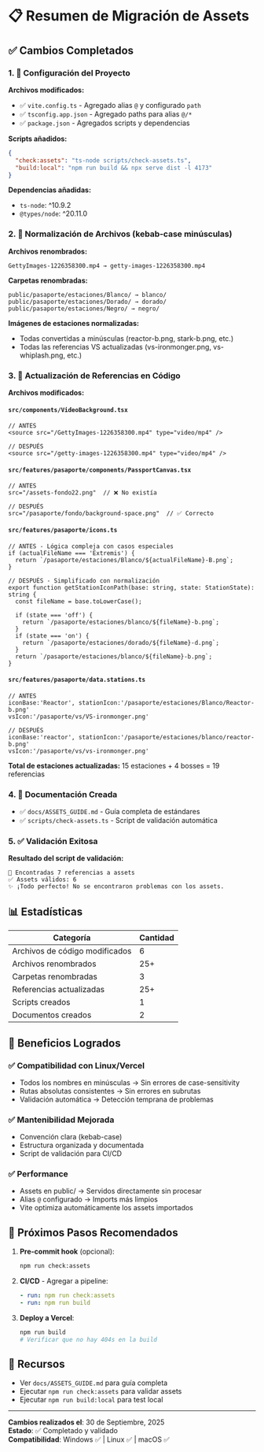# 📋 Resumen de Migración de Assets

## ✅ Cambios Completados

### 1. 🔧 Configuración del Proyecto

**Archivos modificados:**
- ✅ `vite.config.ts` - Agregado alias `@` y configurado `path`
- ✅ `tsconfig.app.json` - Agregado paths para alias `@/*`
- ✅ `package.json` - Agregados scripts y dependencias

**Scripts añadidos:**
```json
{
  "check:assets": "ts-node scripts/check-assets.ts",
  "build:local": "npm run build && npx serve dist -l 4173"
}
```

**Dependencias añadidas:**
- `ts-node`: ^10.9.2
- `@types/node`: ^20.11.0

### 2. 📁 Normalización de Archivos (kebab-case minúsculas)

**Archivos renombrados:**
```
GettyImages-1226358300.mp4 → getty-images-1226358300.mp4
```

**Carpetas renombradas:**
```
public/pasaporte/estaciones/Blanco/ → blanco/
public/pasaporte/estaciones/Dorado/ → dorado/
public/pasaporte/estaciones/Negro/ → negro/
```

**Imágenes de estaciones normalizadas:**
- Todas convertidas a minúsculas (reactor-b.png, stark-b.png, etc.)
- Todas las referencias VS actualizadas (vs-ironmonger.png, vs-whiplash.png, etc.)

### 3. 🔄 Actualización de Referencias en Código

**Archivos modificados:**

#### `src/components/VideoBackground.tsx`
```tsx
// ANTES
<source src="/GettyImages-1226358300.mp4" type="video/mp4" />

// DESPUÉS
<source src="/getty-images-1226358300.mp4" type="video/mp4" />
```

#### `src/features/pasaporte/components/PassportCanvas.tsx`
```tsx
// ANTES
src="/assets-fondo22.png"  // ❌ No existía

// DESPUÉS
src="/pasaporte/fondo/background-space.png"  // ✅ Correcto
```

#### `src/features/pasaporte/icons.ts`
```tsx
// ANTES - Lógica compleja con casos especiales
if (actualFileName === 'Extremis') {
  return `/pasaporte/estaciones/Blanco/${actualFileName}-B.png`;
}

// DESPUÉS - Simplificado con normalización
export function getStationIconPath(base: string, state: StationState): string {
  const fileName = base.toLowerCase();
  
  if (state === 'off') {
    return `/pasaporte/estaciones/blanco/${fileName}-b.png`;
  }
  if (state === 'on') {
    return `/pasaporte/estaciones/dorado/${fileName}-d.png`;
  }
  return `/pasaporte/estaciones/blanco/${fileName}-b.png`;
}
```

#### `src/features/pasaporte/data.stations.ts`
```tsx
// ANTES
iconBase:'Reactor', stationIcon:'/pasaporte/estaciones/Blanco/Reactor-b.png'
vsIcon:'/pasaporte/vs/VS-ironmonger.png'

// DESPUÉS  
iconBase:'reactor', stationIcon:'/pasaporte/estaciones/blanco/reactor-b.png'
vsIcon:'/pasaporte/vs/vs-ironmonger.png'
```

**Total de estaciones actualizadas:** 15 estaciones + 4 bosses = 19 referencias

### 4. 📝 Documentación Creada

- ✅ `docs/ASSETS_GUIDE.md` - Guía completa de estándares
- ✅ `scripts/check-assets.ts` - Script de validación automática

### 5. ✅ Validación Exitosa

**Resultado del script de validación:**
```
🔗 Encontradas 7 referencias a assets
✅ Assets válidos: 6
✨ ¡Todo perfecto! No se encontraron problemas con los assets.
```

## 📊 Estadísticas

| Categoría | Cantidad |
|-----------|----------|
| Archivos de código modificados | 6 |
| Archivos renombrados | 25+ |
| Carpetas renombradas | 3 |
| Referencias actualizadas | 25+ |
| Scripts creados | 1 |
| Documentos creados | 2 |

## 🎯 Beneficios Logrados

### ✅ Compatibilidad con Linux/Vercel
- Todos los nombres en minúsculas → Sin errores de case-sensitivity
- Rutas absolutas consistentes → Sin errores en subrutas
- Validación automática → Detección temprana de problemas

### ✅ Mantenibilidad Mejorada
- Convención clara (kebab-case)
- Estructura organizada y documentada
- Script de validación para CI/CD

### ✅ Performance
- Assets en public/ → Servidos directamente sin procesar
- Alias `@` configurado → Imports más limpios
- Vite optimiza automáticamente los assets importados

## 🚀 Próximos Pasos Recomendados

1. **Pre-commit hook** (opcional):
   ```bash
   npm run check:assets
   ```

2. **CI/CD** - Agregar a pipeline:
   ```yaml
   - run: npm run check:assets
   - run: npm run build
   ```

3. **Deploy a Vercel**:
   ```bash
   npm run build
   # Verificar que no hay 404s en la build
   ```

## 📖 Recursos

- Ver `docs/ASSETS_GUIDE.md` para guía completa
- Ejecutar `npm run check:assets` para validar assets
- Ejecutar `npm run build:local` para test local

---

**Cambios realizados el**: 30 de Septiembre, 2025  
**Estado**: ✅ Completado y validado  
**Compatibilidad**: Windows ✅ | Linux ✅ | macOS ✅

